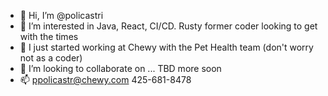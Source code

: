 - 👋 Hi, I’m @policastri
- 👀 I’m interested in Java, React, CI/CD. Rusty former coder looking to get with the times
- 🌱 I just started working at Chewy with the Pet Health team (don't worry not as a coder)
- 💞️ I’m looking to collaborate on ... TBD more soon
- 📫 ppolicastr@chewy.com 425-681-8478

